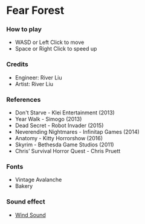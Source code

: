 # Fear Forest



### How to play

  - WASD or Left Click to move
  - Space or Right Click to speed up


### Credits

  - Engineer: River Liu
  - Artist: River Liu


### References

  - Don't Starve - Klei Entertainment (2013)
  - Year Walk - Simogo (2013)
  - Dead Secret - Robot Invader (2015)
  - Neverending Nightmares - Infinitap Games (2014)
  - Anatomy - Kitty Horrorshow (2016)
  - Skyrim - Bethesda Game Studios (2011)
  - Chris’ Survival Horror Quest - Chris Pruett


### Fonts

  - Vintage Avalanche
  - Bakery


### Sound effect
  - [Wind Sound](http://soundbible.com/1810-Wind.html)
